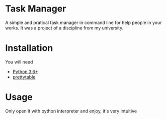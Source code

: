 # Task Manager
A simple and pratical task manager in command line for help people in your works.
It was a project of a discipline from my university.

# Installation

You will need
- [Python 3.6+](https://www.python.org/downloads/)
- [prettytable](https://pypi.org/project/PrettyTable/)

# Usage

Only open it with python interpreter and enjoy, it's very intuitive
